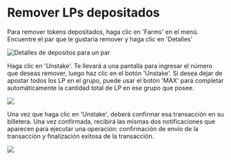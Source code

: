 # Remover LPs depositados

Para remover tokens depositados, haga clic en 'Farms' en el menú. Encuentre el par que le gustaría remover y haga clic en 'Detalles'

![Detalles de depositos para un par](https://docs.openswap.one/\~/files/v0/b/gitbook-28427.appspot.com/o/assets%2F-MY1G5f8O5711m8GB\_0a%2F-MjkTUO87jqkFtcu1Dg-%2F-Mjlq6bDzOL8i28yOWDB%2Fstake2.png?alt=media\&token=a2b8e629-3016-4749-9004-5fcfcedb1b27)

Haga clic en 'Unstake'. Te llevará a una pantalla para ingresar el número que deseas remover, luego haz clic en el botón 'Unstake'. Si desea dejar de apostar todos los LP en el grupo, puede usar el botón 'MAX' para completar automáticamente la cantidad total de LP en ese grupo que posee.

![](https://docs.openswap.one/\~/files/v0/b/gitbook-28427.appspot.com/o/assets%2F-MY1G5f8O5711m8GB\_0a%2F-Mk-k3rIXdGkUl8GYMJ8%2F-Mk0JN0Pc0QX\_m0wF4bT%2Fremovestake1.png?alt=media\&token=2bf10240-a368-4922-beb1-5730fe0be488)

Una vez que haga clic en 'Unstake', deberá confirmar esa transacción en su billetera. Una vez confirmada, recibirá las mismas dos notificaciones que aparecen para ejecutar una operación: confirmación de envío de la transacción y finalización exitosa de la transacción.

![](https://docs.openswap.one/\~/files/v0/b/gitbook-28427.appspot.com/o/assets%2F-MY1G5f8O5711m8GB\_0a%2F-Mk-CgcxXmL0WDyShxT-%2F-Mk-DMeZVC2DZz4LQLev%2Fnotifications.png?alt=media\&token=766b79e9-b0e1-48c1-a9da-ce2df50189c5)
